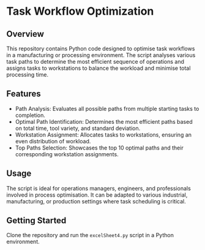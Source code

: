 # Task Workflow Optimization

## Overview
This repository contains Python code designed to optimise task workflows in a manufacturing or processing environment. The script analyses various task paths to determine the most efficient sequence of operations and assigns tasks to workstations to balance the workload and minimise total processing time.

## Features
- Path Analysis: Evaluates all possible paths from multiple starting tasks to completion.
- Optimal Path Identification: Determines the most efficient paths based on total time, tool variety, and standard deviation.
- Workstation Assignment: Allocates tasks to workstations, ensuring an even distribution of workload.
- Top Paths Selection: Showcases the top 10 optimal paths and their corresponding workstation assignments.

## Usage
The script is ideal for operations managers, engineers, and professionals involved in process optimisation. It can be adapted to various industrial, manufacturing, or production settings where task scheduling is critical.

## Getting Started
Clone the repository and run the `excelSheet4.py` script in a Python environment.
